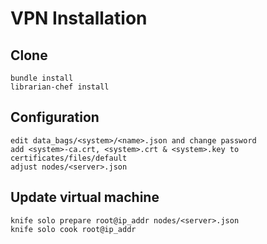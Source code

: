 # VPN Installation

## Clone

    bundle install
    librarian-chef install

## Configuration

    edit data_bags/<system>/<name>.json and change password
    add <system>-ca.crt, <system>.crt & <system>.key to certificates/files/default
    adjust nodes/<server>.json

## Update virtual machine

    knife solo prepare root@ip_addr nodes/<server>.json
    knife solo cook root@ip_addr


